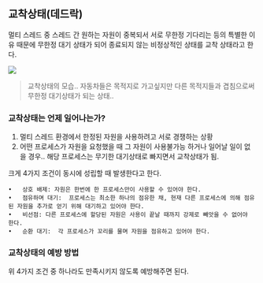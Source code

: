 ## 교착상태(데드락)

멀티 스레드 중 스레드 간 원하는 자원이 중복되서 서로 무한정 기다리는 등의 특별한 이유 때문에 무한정 대기 상태가 되어 종료되지 않는 비정상적인 상태를 교착 상태라고 한다.

![](./img/deadlock1.png)

> 교착상태의 모습.. 자동차들은 목적지로 가고싶지만 다른 목적지들과 겹침으로써 무한정 대기상태가 되는 상태..

###  교착상태는 언제 일어나는가?

1. 멀티 스레드 환경에서 한정된 자원을 사용하려고 서로 경쟁하는 상황
2. 어떤 프로세스가 자원을 요청했을 때 그 자원이 사용불가능 하거나 일어날 일이 없을 경우.. 해당 프로세스는 무기한 대기상태로 빠지면서 교착상태가 됨.

크게 4가지 조건이 동시에 성립할 때 발생한다고 한다.

	•	상호 배제: 자원은 한번에 한 프로세스만이 사용할 수 있어야 한다.
	•	점유하며 대기:  프로세스는 최소한 하나의 점유한 채, 현재 다른 프로세스에 의해 점유된 자원을 추가로 얻기 위해 대기하고 있어야 한다.
	•	비선점: 다른 프로세스에 할당된 자원은 사용이 끝날 때까지 강제로 빼앗을 수 없어야 한다.
	•	순환 대기:  각 프로세스가 꼬리를 물며 자원을 점유하고 있어야 한다.

### 교착상태의 예방 방법

위 4가지 조건 중 하나라도 만족시키지 않도록 예방해주면 된다.

